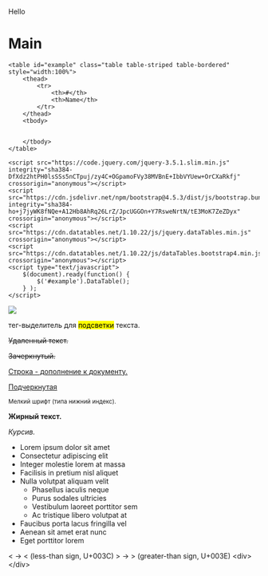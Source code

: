 Hello
<html lang="en">
  <head>
    <meta charset="utf-8">
    <meta name="viewport" content="width=device-width, initial-scale=1, shrink-to-fit=no">


  
  </head>
  <body>

   


<main role="main" class="container">

  <div class="starter-template">
    <h1>Main</h1>

    <table id="example" class="table table-striped table-bordered" style="width:100%">
        <thead>
            <tr>
                <th>#</th>
                <th>Name</th>
            </tr>
        </thead>
        <tbody>


        </tbody>
    </table>

  </div>

</main>

<div class="footer"></div>


    <script src="https://code.jquery.com/jquery-3.5.1.slim.min.js" integrity="sha384-DfXdz2htPH0lsSSs5nCTpuj/zy4C+OGpamoFVy38MVBnE+IbbVYUew+OrCXaRkfj" crossorigin="anonymous"></script>
    <script src="https://cdn.jsdelivr.net/npm/bootstrap@4.5.3/dist/js/bootstrap.bundle.min.js" integrity="sha384-ho+j7jyWK8fNQe+A12Hb8AhRq26LrZ/JpcUGGOn+Y7RsweNrtN/tE3MoK7ZeZDyx" crossorigin="anonymous"></script>
    <script src="https://cdn.datatables.net/1.10.22/js/jquery.dataTables.min.js" crossorigin="anonymous"></script>
    <script src="https://cdn.datatables.net/1.10.22/js/dataTables.bootstrap4.min.js" crossorigin="anonymous"></script>
    <script type="text/javascript">
        $(document).ready(function() {
            $('#example').DataTable();
        } );
    </script>

  </body>
</html>
<img src=C:\Users\G5\Desktop\less1.jpg>
  <p>тег-выделитель для <mark>подсветки</mark> текста.</p>
<p><del>Удаленный текст.</del></p>
<p><s>Зачеркнутый.</s></p>
<p><ins>Строка - дополнение к документу.</ins></p>
<p><u>Подчеркнутая</u></p>
<p><small>Мелкий шрифт (типа нижний индекс).</small></p>
<p><strong>Жирный текст.</strong></p>
<p><em>Курсив.</em></p>
<ul class="list-unstyled">
  <li>Lorem ipsum dolor sit amet</li>
  <li>Consectetur adipiscing elit</li>
  <li>Integer molestie lorem at massa</li>
  <li>Facilisis in pretium nisl aliquet</li>
  <li>Nulla volutpat aliquam velit
    <ul>
      <li>Phasellus iaculis neque</li>
      <li>Purus sodales ultricies</li>
      <li>Vestibulum laoreet porttitor sem</li>
      <li>Ac tristique libero volutpat at</li>
    </ul>
  </li>
  <li>Faucibus porta lacus fringilla vel</li>
  <li>Aenean sit amet erat nunc</li>
  <li>Eget porttitor lorem</li>
</ul>
&lt; → < (less-than sign, U+003C)
&gt; → > (greater-than sign, U+003E)
&lt;div&gt; &lt;/div&gt;
